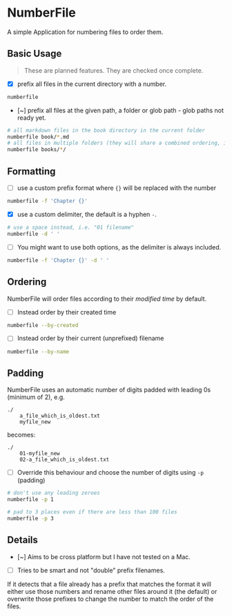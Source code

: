 # NumberFile

A simple Application for numbering files to order them.

## Basic Usage

> These are planned features. They are checked once complete.

* [x] prefix all files in the current directory with a number.
```sh
numberfile
```

* [~] prefix all files at the given path, a folder or glob path - glob paths not ready yet.
```sh
# all markdown files in the book directory in the current folder
numberfile book/*.md
# all files in multiple folders (they will share a combined ordering, if you want *each* folder to start at 1 then run once on each folder)
numberfile books/*/
```


## Formatting

* [ ] use a custom prefix format where `{}` will be replaced with the number
```sh
numberfile -f 'Chapter {}'
```

* [x] use a custom delimiter, the default is a hyphen `-`.
```sh
# use a space instead, i.e. "01 filename"
numberfile -d ' '
```

* [ ] You might want to use both options, as the delimiter is always included.
```sh
numberfile -f 'Chapter {}' -d ' '
```

## Ordering

NumberFile will order files according to their *modified time* by default.

* [ ] Instead order by their created time
```sh
numberfile --by-created
```

* [ ] Instead order by their current (unprefixed) filename
```sh
numberfile --by-name
```

## Padding

NumberFile uses an automatic number of digits padded with leading 0s (minimum of 2), e.g.
```
./
    a_file_which_is_oldest.txt
    myfile_new
```

becomes:
```
./
    01-myfile_new
    02-a_file_which_is_oldest.txt
```

* [ ] Override this behaviour and choose the number of digits using `-p` (padding)
```sh
# don't use any leading zeroes
numberfile -p 1

# pad to 3 places even if there are less than 100 files
numberfile -p 3
```

## Details

* [~] Aims to be cross platform but I have not tested on a Mac.

* [ ] Tries to be smart and not "double" prefix filenames.

If it detects that a file already has a prefix that matches the format it will either
use those numbers and rename other files around it (the default) or
overwrite those prefixes to change the number to match the order of the files.
